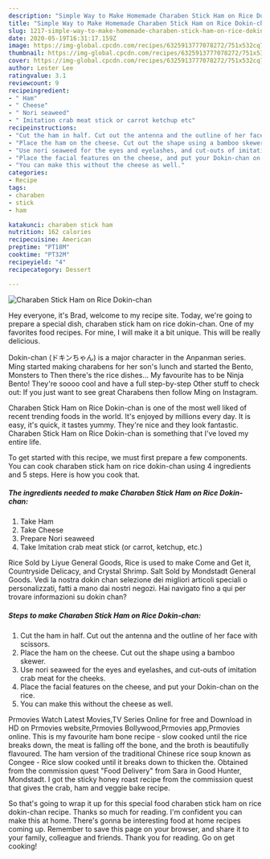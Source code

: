 ```yaml
---
description: "Simple Way to Make Homemade Charaben Stick Ham on Rice Dokin-chan"
title: "Simple Way to Make Homemade Charaben Stick Ham on Rice Dokin-chan"
slug: 1217-simple-way-to-make-homemade-charaben-stick-ham-on-rice-dokin-chan
date: 2020-05-19T16:31:17.159Z
image: https://img-global.cpcdn.com/recipes/6325913777078272/751x532cq70/charaben-stick-ham-on-rice-dokin-chan-recipe-main-photo.jpg
thumbnail: https://img-global.cpcdn.com/recipes/6325913777078272/751x532cq70/charaben-stick-ham-on-rice-dokin-chan-recipe-main-photo.jpg
cover: https://img-global.cpcdn.com/recipes/6325913777078272/751x532cq70/charaben-stick-ham-on-rice-dokin-chan-recipe-main-photo.jpg
author: Lester Lee
ratingvalue: 3.1
reviewcount: 9
recipeingredient:
- " Ham"
- " Cheese"
- " Nori seaweed"
- " Imitation crab meat stick or carrot ketchup etc"
recipeinstructions:
- "Cut the ham in half. Cut out the antenna and the outline of her face with scissors."
- "Place the ham on the cheese. Cut out the shape using a bamboo skewer."
- "Use nori seaweed for the eyes and eyelashes, and cut-outs of imitation crab meat for the cheeks."
- "Place the facial features on the cheese, and put your Dokin-chan on the rice."
- "You can make this without the cheese as well."
categories:
- Recipe
tags:
- charaben
- stick
- ham

katakunci: charaben stick ham 
nutrition: 162 calories
recipecuisine: American
preptime: "PT18M"
cooktime: "PT32M"
recipeyield: "4"
recipecategory: Dessert

---
```



![Charaben Stick Ham on Rice Dokin-chan](https://img-global.cpcdn.com/recipes/6325913777078272/751x532cq70/charaben-stick-ham-on-rice-dokin-chan-recipe-main-photo.jpg)

Hey everyone, it's Brad, welcome to my recipe site. Today, we're going to prepare a special dish, charaben stick ham on rice dokin-chan. One of my favorites food recipes. For mine, I will make it a bit unique. This will be really delicious.

Dokin-chan (ドキンちゃん) is a major character in the Anpanman series. Ming started making charabens for her son&#39;s lunch and started the Bento, Monsters to Then there&#39;s the rice dishes… My favourite has to be Ninja Bento! They&#39;re soooo cool and have a full step-by-step Other stuff to check out: If you just want to see great Charabens then follow Ming on Instagram.

Charaben Stick Ham on Rice Dokin-chan is one of the most well liked of recent trending foods in the world. It's enjoyed by millions every day. It is easy, it's quick, it tastes yummy. They're nice and they look fantastic. Charaben Stick Ham on Rice Dokin-chan is something that I've loved my entire life.


To get started with this recipe, we must first prepare a few components. You can cook charaben stick ham on rice dokin-chan using 4 ingredients and 5 steps. Here is how you cook that.

<!--inarticleads1-->

##### The ingredients needed to make Charaben Stick Ham on Rice Dokin-chan:

1. Take  Ham
1. Take  Cheese
1. Prepare  Nori seaweed
1. Take  Imitation crab meat stick (or carrot, ketchup, etc.)


Rice Sold by Liyue General Goods, Rice is used to make Come and Get it, Countryside Delicacy, and Crystal Shrimp. Salt Sold by Mondstadt General Goods. Vedi la nostra dokin chan selezione dei migliori articoli speciali o personalizzati, fatti a mano dai nostri negozi. Hai navigato fino a qui per trovare informazioni su dokin chan? 

<!--inarticleads2-->

##### Steps to make Charaben Stick Ham on Rice Dokin-chan:

1. Cut the ham in half. Cut out the antenna and the outline of her face with scissors.
1. Place the ham on the cheese. Cut out the shape using a bamboo skewer.
1. Use nori seaweed for the eyes and eyelashes, and cut-outs of imitation crab meat for the cheeks.
1. Place the facial features on the cheese, and put your Dokin-chan on the rice.
1. You can make this without the cheese as well.


Prmovies Watch Latest Movies,TV Series Online for free and Download in HD on Prmovies website,Prmovies Bollywood,Prmovies app,Prmovies online. This is my favourite ham bone recipe - slow cooked until the rice breaks down, the meat is falling off the bone, and the broth is beautifully flavoured. The ham version of the traditional Chinese rice soup known as Congee - Rice slow cooked until it breaks down to thicken the. Obtained from the commission quest &#34;Food Delivery&#34; from Sara in Good Hunter, Mondstadt. I got the sticky honey roast recipe from the commission quest that gives the crab, ham and veggie bake recipe. 

So that's going to wrap it up for this special food charaben stick ham on rice dokin-chan recipe. Thanks so much for reading. I'm confident you can make this at home. There's gonna be interesting food at home recipes coming up. Remember to save this page on your browser, and share it to your family, colleague and friends. Thank you for reading. Go on get cooking!
